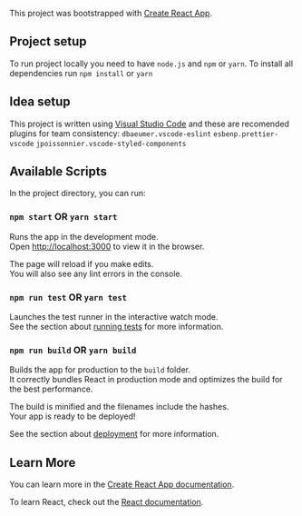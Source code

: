 This project was bootstrapped with [Create React App](https://github.com/facebook/create-react-app).

## Project setup

To run project locally you need to have `node.js` and `npm` or `yarn`.
To install all dependencies run `npm install` or `yarn`

## Idea setup

This project is written using [Visual Studio Code](https://code.visualstudio.com/) and these are recomended plugins for team consistency:
`dbaeumer.vscode-eslint`
`esbenp.prettier-vscode`
`jpoissonnier.vscode-styled-components`

## Available Scripts

In the project directory, you can run:

### `npm start` OR `yarn start`

Runs the app in the development mode.<br />
Open [http://localhost:3000](http://localhost:3000) to view it in the browser.

The page will reload if you make edits.<br />
You will also see any lint errors in the console.

### `npm run test` OR `yarn test`

Launches the test runner in the interactive watch mode.<br />
See the section about [running tests](https://facebook.github.io/create-react-app/docs/running-tests) for more information.

### `npm run build` OR `yarn build`

Builds the app for production to the `build` folder.<br />
It correctly bundles React in production mode and optimizes the build for the best performance.

The build is minified and the filenames include the hashes.<br />
Your app is ready to be deployed!

See the section about [deployment](https://facebook.github.io/create-react-app/docs/deployment) for more information.


## Learn More

You can learn more in the [Create React App documentation](https://facebook.github.io/create-react-app/docs/getting-started).

To learn React, check out the [React documentation](https://reactjs.org/).
